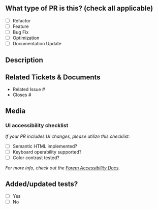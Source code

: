 ## What type of PR is this? (check all applicable)

- [ ] Refactor
- [ ] Feature
- [ ] Bug Fix
- [ ] Optimization
- [ ] Documentation Update

## Description

## Related Tickets & Documents

- Related Issue #
- Closes #

## Media

### UI accessibility checklist
_If your PR includes UI changes, please utilize this checklist:_
- [ ] Semantic HTML implemented?
- [ ] Keyboard operability supported?
- [ ] Color contrast tested?

_For more info, check out the
[Forem Accessibility Docs](https://developers.forem.com/frontend/accessibility)._

## Added/updated tests?

- [ ] Yes
- [ ] No
